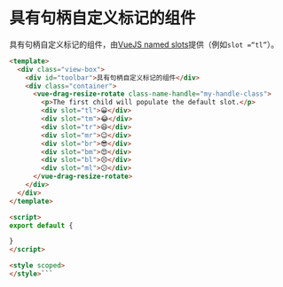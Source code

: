 # 具有句柄自定义标记的组件

具有句柄自定义标记的组件，由[VueJS named slots](https://vuejs.org/v2/guide/components-slots.html#Named-Slots)提供（例如`slot =“tl”`）。

```html
<template>
  <div class="view-box">
    <div id="toolbar">具有句柄自定义标记的组件</div>
    <div class="container">
      <vue-drag-resize-rotate class-name-handle="my-handle-class">
        <p>The first child will populate the default slot.</p>
        <div slot="tl">😀</div>
        <div slot="tm">😂</div>
        <div slot="tr">😆</div>
        <div slot="mr">😉</div>
        <div slot="br">😎</div>
        <div slot="bm">😍</div>
        <div slot="bl">😣</div>
        <div slot="ml">😕</div>
      </vue-drag-resize-rotate>
    </div>
  </div>
</template>

<script>
export default {

}
</script>

<style scoped>
</style>```
